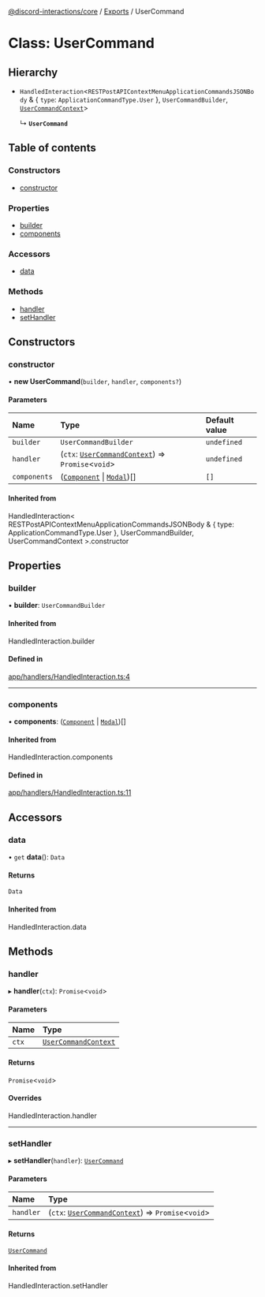 [@discord-interactions/core](../README.md) / [Exports](../modules.md) / UserCommand

# Class: UserCommand

## Hierarchy

- `HandledInteraction`<`RESTPostAPIContextMenuApplicationCommandsJSONBody` & { `type`: `ApplicationCommandType.User`  }, `UserCommandBuilder`, [`UserCommandContext`](UserCommandContext.md)\>

  ↳ **`UserCommand`**

## Table of contents

### Constructors

- [constructor](UserCommand.md#constructor)

### Properties

- [builder](UserCommand.md#builder)
- [components](UserCommand.md#components)

### Accessors

- [data](UserCommand.md#data)

### Methods

- [handler](UserCommand.md#handler)
- [setHandler](UserCommand.md#sethandler)

## Constructors

### constructor

• **new UserCommand**(`builder`, `handler`, `components?`)

#### Parameters

| Name | Type | Default value |
| :------ | :------ | :------ |
| `builder` | `UserCommandBuilder` | `undefined` |
| `handler` | (`ctx`: [`UserCommandContext`](UserCommandContext.md)) => `Promise`<`void`\> | `undefined` |
| `components` | ([`Component`](../modules.md#component) \| [`Modal`](Modal.md))[] | `[]` |

#### Inherited from

HandledInteraction<
  RESTPostAPIContextMenuApplicationCommandsJSONBody & { type: ApplicationCommandType.User },
  UserCommandBuilder,
  UserCommandContext
\>.constructor

## Properties

### builder

• **builder**: `UserCommandBuilder`

#### Inherited from

HandledInteraction.builder

#### Defined in

[app/handlers/HandledInteraction.ts:4](https://github.com/ssMMiles/discord-interactions/blob/fae7bc7/packages/core/src/app/handlers/HandledInteraction.ts#L4)

___

### components

• **components**: ([`Component`](../modules.md#component) \| [`Modal`](Modal.md))[]

#### Inherited from

HandledInteraction.components

#### Defined in

[app/handlers/HandledInteraction.ts:11](https://github.com/ssMMiles/discord-interactions/blob/fae7bc7/packages/core/src/app/handlers/HandledInteraction.ts#L11)

## Accessors

### data

• `get` **data**(): `Data`

#### Returns

`Data`

#### Inherited from

HandledInteraction.data

## Methods

### handler

▸ **handler**(`ctx`): `Promise`<`void`\>

#### Parameters

| Name | Type |
| :------ | :------ |
| `ctx` | [`UserCommandContext`](UserCommandContext.md) |

#### Returns

`Promise`<`void`\>

#### Overrides

HandledInteraction.handler

___

### setHandler

▸ **setHandler**(`handler`): [`UserCommand`](UserCommand.md)

#### Parameters

| Name | Type |
| :------ | :------ |
| `handler` | (`ctx`: [`UserCommandContext`](UserCommandContext.md)) => `Promise`<`void`\> |

#### Returns

[`UserCommand`](UserCommand.md)

#### Inherited from

HandledInteraction.setHandler
